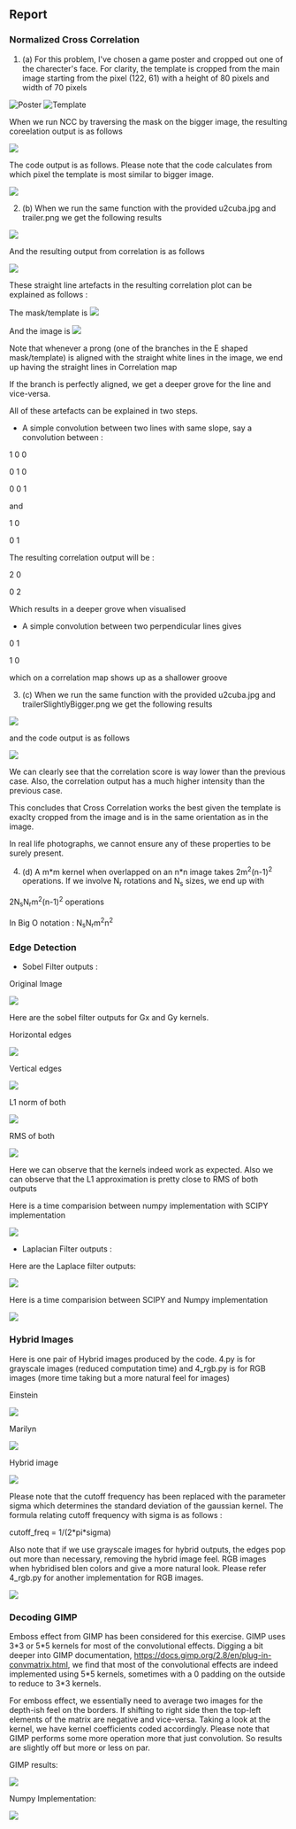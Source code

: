 ## Report

### Normalized Cross Correlation

1. (a) For this problem, I've chosen a game poster and cropped out one of the charecter's face. For clarity, the template is cropped from the main image starting from the pixel (122, 61) with a height of 80 pixels and width of 70 pixels

![Poster](hollow.jpg)
![Template](mask.jpg)

When we run NCC by traversing the mask on the bigger image, the resulting coreelation output is as follows

![](1a_correlation_output.png)

The code output is as follows. Please note that the code calculates from which pixel the template is most similar to bigger image. 

![](misc/1a_output.png)

2. (b) When we run the same function with the provided u2cuba.jpg and trailer.png we get the following results

![](misc/1b_output.png)

And the resulting output from correlation is as follows

![](1b_artefacts.png)

These straight line artefacts in the resulting correlation plot can be explained as follows :

The mask/template is 
![](trailer.png) 

And the image is ![](u2cuba.jpg)

Note that whenever a prong (one of the branches in the E shaped mask/template) is aligned with the straight white lines in the image, we end up having the straight lines in Correlation map

If the branch is perfectly aligned, we get a deeper grove for the line and vice-versa.

All of these artefacts can be explained in two steps.

* A simple convolution between two lines with same slope, say a convolution between :

1 0 0

0 1 0

0 0 1

and 

1 0

0 1

The resulting correlation output will be :

2 0

0 2

Which results in a deeper grove when visualised


* A simple convolution between two perpendicular lines gives

0 1

1 0

which on a correlation map shows up as a shallower groove

3. (c) When we run the same function with the provided u2cuba.jpg and trailerSlightlyBigger.png we get the following results

![](1c_artefacts.png)

and the code output is as follows

![](misc/1c_output.png)

We can clearly see that the correlation score is way lower than the previous case. Also, the correlation output has a much higher intensity than the previous case.

This concludes that Cross Correlation works the best given the template is exaclty cropped from the image and is in the same orientation as in the image.

In real life photographs, we cannot ensure any of these properties to be surely present.

4. (d) A m\*m kernel when overlapped on an n\*n image takes 2m<sup>2</sup>(n-1)<sup>2</sup> operations. If we involve N<sub>r</sub> rotations and N<sub>s</sub> sizes, we end up with

2N<sub>s</sub>N<sub>r</sub>m<sup>2</sup>(n-1)<sup>2</sup> operations

In Big O notation :
N<sub>s</sub>N<sub>r</sub>m<sup>2</sup>n<sup>2</sup>


### Edge Detection

* Sobel Filter outputs :

Original Image

![](clown.png)

Here are the sobel filter outputs for Gx and Gy kernels.

Horizontal edges

![](3a_x.png)

Vertical edges

![](3a_y.png)

L1 norm of both

![](3a_approx.png)

RMS of both

![](3a_RMS.png)

Here we can observe that the kernels indeed work as expected. Also we can observe that the L1 approximation is pretty close to RMS of both outputs

Here is a time comparision between numpy implementation with SCIPY implementation

![](misc/3b.png)

* Laplacian Filter outputs :

Here are the Laplace filter outputs:

![](3a_2.png)

Here is a time comparision between SCIPY and Numpy implementation

![](misc/3b_laplace.png)

### Hybrid Images

Here is one pair of Hybrid images produced by the code. 4.py is for grayscale images (reduced computation time) and 4_rgb.py is for RGB images (more time taking but a more natural feel for images) 

Einstein

![](data/einstein.bmp)

Marilyn

![](data/marilyn.bmp)

Hybrid image

![](4_hybrid.png)

Please note that the cutoff frequency has been replaced with the parameter sigma which determines the standard deviation of the gaussian kernel. The formula relating cutoff frequency with sigma is as follows :

cutoff_freq = 1/(2\*pi\*sigma)

Also note that if we use grayscale images for hybrid outputs, the edges pop out more than necessary, removing the hybrid image feel. RGB images when hybridised blen colors and give a more natural look. Please refer 4_rgb.py for another implementation for RGB images.  

![](4_hybrid_rgb.png)

### Decoding GIMP

Emboss effect from GIMP has been considered for this exercise. GIMP uses 3\*3 or 5\*5 kernels for most of the convolutional effects. Digging a bit deeper into GIMP documentation, https://docs.gimp.org/2.8/en/plug-in-convmatrix.html, we find that most of the convolutional effects are indeed implemented using 5\*5 kernels, sometimes with a 0 padding on the outside to reduce to 3\*3 kernels.

For emboss effect, we essentially need to average two images for the depth-ish feel on the borders. If shifting to right side then the top-left elements of the matrix are negative and vice-versa. Taking a look at the kernel, we have kernel coefficients coded accordingly. Please note that GIMP performs some more operation more that just convolution. So results are slightly off but more or less on par.

GIMP results:

![](embo.png)

Numpy Implementation:

![](embo_conv.png)